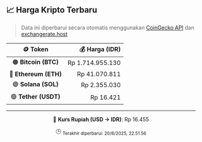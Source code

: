 

<!-- HARGA_KRIPTO -->
## 📈 Harga Kripto Terbaru

> Data ini diperbarui secara otomatis menggunakan [CoinGecko API](https://www.coingecko.com/) dan [exchangerate.host](https://exchangerate.host/)

<div align="center">

| 🪙 Token | 💰 Harga (IDR) |
|:------:|---------------:|
| 🟠 **Bitcoin (BTC)**   | Rp 1.714.955.130 |
| 🔵 **Ethereum (ETH)**  | Rp 41.070.811 |
| 🟣 **Solana (SOL)**    | Rp 2.355.030 |
| 🟢 **Tether (USDT)**   | Rp 16.421 |

---

💱 **Kurs Rupiah (USD → IDR)**: Rp 16.455

🕒 <sub>Terakhir diperbarui: 20/6/2025, 22.51.56</sub>

</div>
<!-- /HARGA_KRIPTO -->
